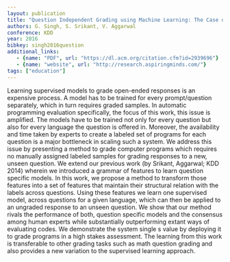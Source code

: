 ```yaml
---
layout: publication
title: "Question Independent Grading using Machine Learning: The Case of Computer Program Grading"
authors: G. Singh, S. Srikant, V. Aggarwal
conference: KDD
year: 2016
bibkey: singh2016question
additional_links:
   - {name: "PDF", url: "https://dl.acm.org/citation.cfm?id=2939696"}
   - {name: "website", url: "http://research.aspiringminds.com/"}
tags: ["education"]
---
```

Learning supervised models to grade open-ended responses is an expensive process. A model has to be trained for every prompt/question separately, which in turn requires graded samples. In automatic programming evaluation specifically, the focus of this work, this issue is amplified. The models have to be trained not only for every question but also for every language the question is offered in. Moreover, the availability and time taken by experts to create a labeled set of programs for each question is a major bottleneck in scaling such a system. We address this issue by presenting a method to grade computer programs which requires no manually assigned labeled samples for grading responses to a new, unseen question. We extend our previous work (by Srikant, Aggarwal; KDD 2014) wherein we introduced a grammar of features to learn question specific models. In this work, we propose a method to transform those features into a set of features that maintain their structural relation with the labels across questions. Using these features we learn one supervised model, across questions for a given language, which can then be applied to an ungraded response to an unseen question. We show that our method rivals the performance of both, question specific models and the consensus among human experts while substantially outperforming extant ways of evaluating codes. We demonstrate the system single s value by deploying it to grade programs in a high stakes assessment. The learning from this work is transferable to other grading tasks such as math question grading and also provides a new variation to the supervised learning approach.
